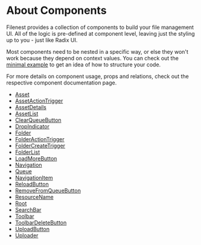 # About Components

Filenest provides a collection of components to build your file management UI. All of the logic is pre-defined at component level,
leaving just the styling up to you - just like Radix UI.

Most components need to be nested in a specific way, or else they won't work because they depend on context values.
You can check out the [minimal example](/docs/frontend/minimal-setup) to get an idea of how to structure your code.

For more details on component usage, props and relations, check out the respective component documentation page.

- [Asset](/docs/frontend/components/asset)
- [AssetActionTrigger](/docs/frontend/components/asset-action-trigger)
- [AssetDetails](/docs/frontend/components/asset-details)
- [AssetList](/docs/frontend/components/asset-list)
- [ClearQueueButton](/docs/frontend/components/clear-queue-button)
- [DropIndicator](/docs/frontend/components/drop-indicator)
- [Folder](/docs/frontend/components/folder)
- [FolderActionTrigger](/docs/frontend/components/folder-action-trigger)
- [FolderCreateTrigger](/docs/frontend/components/folder-create-trigger)
- [FolderList](/docs/frontend/components/folder-list)
- [LoadMoreButton](/docs/frontend/components/load-more-button)
- [Navigation](/docs/frontend/components/navigation)
- [Queue](/docs/frontend/components/queue)
- [NavigationItem](/docs/frontend/components/navigation-item)
- [ReloadButton](/docs/frontend/components/reload-button)
- [RemoveFromQueueButton](/docs/frontend/components/remove-from-queue-button)
- [ResourceName](/docs/frontend/components/resource-name)
- [Root](/docs/frontend/components/root)
- [SearchBar](/docs/frontend/components/search-bar)
- [Toolbar](/docs/frontend/components/toolbar)
- [ToolbarDeleteButton](/docs/frontend/components/toolbar-delete-button)
- [UploadButton](/docs/frontend/components/upload-button)
- [Uploader](/docs/frontend/components/uploader)